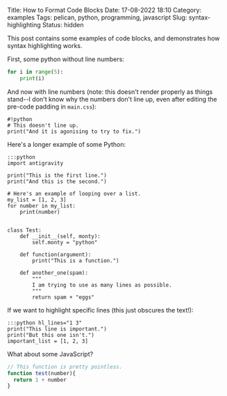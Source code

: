 Title: How to Format Code Blocks
Date: 17-08-2022 18:10
Category: examples
Tags: pelican, python, programming, javascript
Slug: syntax-highlighting
Status: hidden

This post contains some examples of code blocks, and demonstrates how syntax highlighting works.

First, some python without line numbers:

```python
for i in range(5):
	print(i)
```

And now with line numbers (note: this doesn't render properly as things stand--I don't know why the numbers don't line up, even after editing the pre-code padding in `main.css`):

	#!python
	# This doesn't line up.
	print("And it is agonising to try to fix.")

Here's a longer example of some Python:

	:::python
	import antigravity
	
	print("This is the first line.")
	print("And this is the second.")
	
	# Here's an example of looping over a list.
	my_list = [1, 2, 3]
	for number in my_list:
	    print(number)


	class Test:
		def __init__(self, monty):
			self.monty = "python"

		def function(argument):
			print("This is a function.")

		def another_one(spam):
			"""
			I am trying to use as many lines as possible.
			"""
			return spam + "eggs"

If we want to highlight specific lines (this just obscures the text!):

	:::python hl_lines="1 3"
	print("This line is important.")
	print("But this one isn't.")
	important_list = [1, 2, 3]

What about some JavaScript?

```javascript
// This function is pretty pointless.
function test(number){
  return 1 + number
}
```

